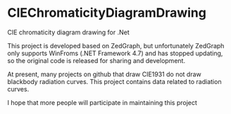 # CIEChromaticityDiagramDrawing
CIE chromaticity diagram drawing for .Net

This project is developed based on ZedGraph, but unfortunately ZedGraph only supports WinFroms (.NET Framework 4.7) and has stopped updating, so the original code is released for sharing and development.

At present, many projects on github that draw CIE1931 do not draw blackbody radiation curves. This project contains data related to radiation curves.

I hope that more people will participate in maintaining this project

